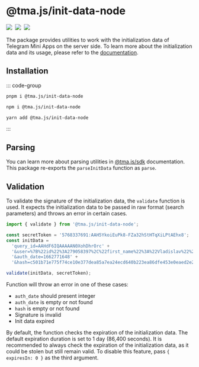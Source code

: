 # @tma.js/init-data-node

<p style="display: flex; gap: 8px; min-height: 20px">
  <a href="https://npmjs.com/package/@tma.js/init-data-node">
    <img src="https://img.shields.io/npm/v/@tma.js/init-data-node?logo=npm"/>
  </a>
  <img src="https://img.shields.io/bundlephobia/minzip/@tma.js/init-data-node"/>
  <a href="https://github.com/Telegram-Mini-Apps/tma.js/tree/master/packages/init-data-node">
    <img src="https://img.shields.io/badge/source-black?logo=github"/>
  </a>
</p>

The package provides utilities to work with the initialization data of Telegram Mini Apps on the
server side. To learn more about the initialization data and its usage, please refer to
the [documentation](../platform/launch-parameters.md).

## Installation

::: code-group
```bash [pnpm]
pnpm i @tma.js/init-data-node
```

```bash [npm]
npm i @tma.js/init-data-node
```

```bash [yarn]
yarn add @tma.js/init-data-node
```
:::

## Parsing

You can learn more about parsing utilities in [@tma.js/sdk](tma-js-sdk/init-data.md#parsing)
documentation. This package re-exports the `parseInitData` function as `parse`.

## Validation

To validate the signature of the initialization data, the `validate` function is used. It expects
the initialization data to be passed in raw format (search parameters) and throws an error in
certain cases.

```typescript
import { validate } from '@tma.js/init-data-node';

const secretToken = '5768337691:AAH5YkoiEuPk8-FZa32hStHTqXiLPtAEhx8';
const initData =
  'query_id=AAHdF6IQAAAAAN0XohDhrOrc' +
  '&user=%7B%22id%22%3A279058397%2C%22first_name%22%3A%22Vladislav%22%2C%22last_name%22%3A%22Kibenko%22%2C%22username%22%3A%22vdkfrost%22%2C%22language_code%22%3A%22ru%22%2C%22is_premium%22%3Atrue%7D' +
  '&auth_date=1662771648' +
  '&hash=c501b71e775f74ce10e377dea85a7ea24ecd640b223ea86dfe453e0eaed2e2b2';

validate(initData, secretToken);
```

Function will throw an error in one of these cases:

- `auth_date` should present integer
- `auth_date` is empty or not found
- `hash` is empty or not found
- Signature is invalid
- Init data expired

By default, the function checks the expiration of the initialization data. The default expiration
duration is set to 1 day (86,400 seconds). It is recommended to always check the expiration of the
initialization data, as it could be stolen but still remain valid. To disable this feature,
pass `{ expiresIn: 0 }` as the third argument.
